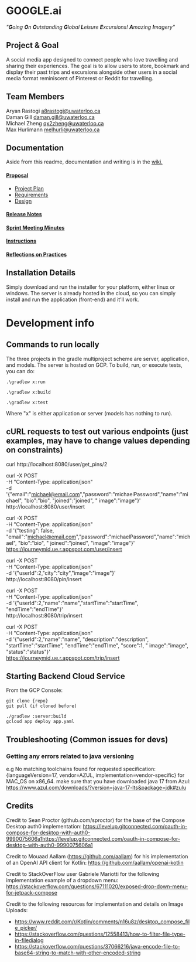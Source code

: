 # GOOGLE.ai

*"**G**oing **O**n **O**utstanding **G**lobal **L**eisure **E**xcursions! **A**mazing **I**magery"*

## Project & Goal

A social media app designed to connect people who love travelling and sharing their experiences. The goal is to allow users to store, bookmark and display their past trips and excursions alongside other users in a social media format reminiscent of Pinterest or Reddit for travelling.

## Team Members

Aryan Rastogi [a8rastogi@uwaterloo.ca](mailto:a8rastogi@uwaterloo.ca) \
Daman Gill [daman.gill@uwaterloo.ca](mailto:daman.gill@uwaterloo.ca) \
Michael Zheng [qx2zheng@uwaterloo.ca](mailto:qx2zheng@uwaterloo.ca) \
Max Hurlimann [melhurli@uwaterloo.ca](mailto:melhurli@uwaterloo.ca)

## Documentation

Aside from this readme, documentation and writing is in the [wiki.](https://git.uwaterloo.ca/melhurli/group215-project/-/wikis/home)

#### [Proposal](https://git.uwaterloo.ca/melhurli/group215-project/-/wikis/proposal)

* [Project Plan](https://git.uwaterloo.ca/melhurli/group215-project/-/wikis/project-plan)
* [Requirements](https://git.uwaterloo.ca/melhurli/group215-project/-/wikis/requirements)
* [Design](https://git.uwaterloo.ca/melhurli/group215-project/-/wikis/design)

#### [Release Notes](https://git.uwaterloo.ca/melhurli/group215-project/-/wikis/Release-Notes)

#### [Sprint Meeting Minutes](https://git.uwaterloo.ca/melhurli/group215-project/-/wikis/meeting-minutes)

#### [Instructions](https://git.uwaterloo.ca/melhurli/group215-project/-/wikis/instructions)

#### [Reflections on Practices](https://git.uwaterloo.ca/melhurli/group215-project/-/wikis/reflections-on-practices)

## Installation Details

Simply download and run the installer for your platform, either linux or windows. The server is already hosted in the cloud, so you can simply install and run the application (front-end) and it'll work.

# Development info

## Commands to run locally

The three projects in the gradle multiproject scheme are server, application, and models. The server is hosted on GCP. To build, run, or execute tests, you can do:

```
.\gradlew x:run

.\gradlew x:build

.\gradlew x:test

```
Where "x" is either application or server (models has nothing to run). 


## cURL requests to test out various endpoints (just examples, may have to change values depending on constraints)

curl http://localhost:8080/user/get_pins/2

curl -X POST \
-H "Content-Type: application/json" \
-d '{"email":"michael@email.com","password":"michaelPassword","name":"michael", "bio":"bio", "joined":"joined", "
image":"image"}' \
http://localhost:8080/user/insert

curl -X POST \
-H "Content-Type: application/json" \
-d '{"testing": false, "email":"michael@email.com","password":"michaelPassword","name":"michael", "bio":"bio", "
joined":"joined", "image":"image"}' \
https://journeymid.ue.r.appspot.com/user/insert

curl -X POST \
-H "Content-Type: application/json" \
-d '{"userId":2,"city":"city","image":"image"}' \
http://localhost:8080/pin/insert

curl -X POST \
-H "Content-Type: application/json" \
-d '{"userId":2,"name":"name","startTime":"startTime", "endTime":"endTIme"}' \
http://localhost:8080/trip/insert

curl -X POST \
-H "Content-Type: application/json" \
-d '{"userId":2,"name":"name", "description":"description", "startTime":"startTime", "endTime":"endTIme", "score":1, "
image":"image", "status":"status"}' \
https://journeymid.ue.r.appspot.com/trip/insert

## Starting Backend Cloud Service

From the GCP Console:

```
git clone {repo}
git pull (if cloned before)

./gradlew :server:build
gcloud app deploy app.yaml

```

## Troubleshooting (Common issues for devs)

### Getting any errors related to java versioning

e.g No matching toolchains found for requested specification: {languageVersion=17, vendor=AZUL,
implementation=vendor-specific} for MAC_OS on x86_64.
make sure that you have downloaded java 17 from
Azul: https://www.azul.com/downloads/?version=java-17-lts&package=jdk#zulu

## Credits

Credit to Sean Proctor (github.com/sproctor) for the base of the Compose Desktop auth0 implementation: https://levelup.gitconnected.com/oauth-in-compose-for-desktop-with-auth0-9990075606a1https://levelup.gitconnected.com/oauth-in-compose-for-desktop-with-auth0-9990075606a1

Credit to Mouaad Aallam (https://github.com/aallam) for his implementation of an OpenAI API client for Kotlin: https://github.com/aallam/openai-kotlin

Credit to StackOverFlow user Gabriele Mariotti for the following implementation example of a dropdown menu: https://stackoverflow.com/questions/67111020/exposed-drop-down-menu-for-jetpack-compose

Credit to the following resources for implementation and details on Image Uploads:
* https://www.reddit.com/r/Kotlin/comments/n16u8z/desktop_compose_file_picker/
* https://stackoverflow.com/questions/12558413/how-to-filter-file-type-in-filedialog
* https://stackoverflow.com/questions/37066216/java-encode-file-to-base64-string-to-match-with-other-encoded-string
